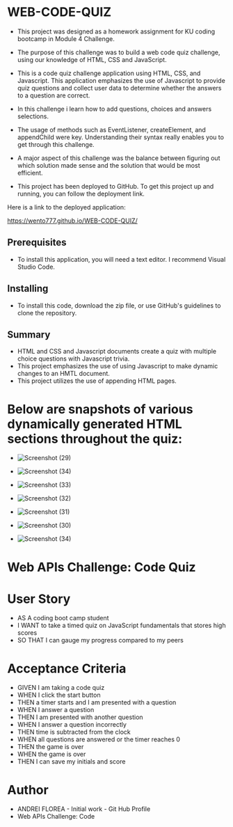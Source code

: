 # WEB-CODE-QUIZ

- This project was designed as a homework assignment for KU coding bootcamp in Module 4 Challenge.

- The purpose of this challenge was to build a web code quiz challenge, using our knowledge of HTML, CSS and JavaScript.

- This is a code quiz challenge application using HTML, CSS, and Javascript. This application emphasizes the use of Javascript to provide quiz questions and collect user data to determine whether the answers to a question are correct.

- In this challenge i learn how to add questions, choices and answers selections.

- The usage of methods such as EventListener, createElement, and appendChild were key. Understanding their syntax really enables you to get through this challenge.

- A major aspect of this challenge was the balance between figuring out which solution made sense and the solution that would be most efficient. 

- This project has been deployed to GitHub. To get this project up and running, you can follow the deployment link.


 Here is a link to the deployed application: 
 
 https://wento777.github.io/WEB-CODE-QUIZ/
 


## Prerequisites

- To install this application, you will need a text editor. I recommend Visual Studio Code.


## Installing

- To install this code, download the zip file, or use GitHub's guidelines to clone the repository. 



## Summary
- HTML and CSS and Javascript documents create a quiz with multiple choice questions with Javascript trivia.
- This project emphasizes the use of using Javascript to make dynamic changes to an HMTL document.
- This project utilizes the use of appending HTML pages.



# Below are snapshots of various dynamically generated HTML sections throughout the quiz:


- ![Screenshot (29)](https://user-images.githubusercontent.com/70625665/211238799-cc1029cb-d06d-456e-8de9-adb81c4a0602.png)


- ![Screenshot (34)](https://user-images.githubusercontent.com/70625665/211238690-2f187941-782e-4ae0-b882-a9540ed70219.png)

- ![Screenshot (33)](https://user-images.githubusercontent.com/70625665/211238748-2f3e42bd-947d-457d-9da3-0faab601394f.png)

- ![Screenshot (32)](https://user-images.githubusercontent.com/70625665/211238764-7a4f0d12-a617-4b69-b5e3-c3faed14d328.png)

- ![Screenshot (31)](https://user-images.githubusercontent.com/70625665/211238778-87c2a5b5-d98d-412f-95e0-2264ffabe831.png)

- ![Screenshot (30)](https://user-images.githubusercontent.com/70625665/211238788-373e6975-7bf0-4e61-84c1-e69871928d24.png)

- ![Screenshot (34)](https://user-images.githubusercontent.com/70625665/211238690-2f187941-782e-4ae0-b882-a9540ed70219.png)


# Web APIs Challenge: Code Quiz

# User Story
- AS A coding boot camp student
- I WANT to take a timed quiz on JavaScript fundamentals that stores high scores
- SO THAT I can gauge my progress compared to my peers

# Acceptance Criteria
- GIVEN I am taking a code quiz
- WHEN I click the start button
- THEN a timer starts and I am presented with a question
- WHEN I answer a question
- THEN I am presented with another question
- WHEN I answer a question incorrectly
- THEN time is subtracted from the clock
- WHEN all questions are answered or the timer reaches 0
- THEN the game is over
- WHEN the game is over
- THEN I can save my initials and score



# Author
- ANDREI FLOREA - Initial work - Git Hub Profile
- Web APIs Challenge: Code 


